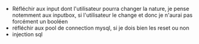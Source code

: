 - Réfléchir aux input dont l'utilisateur pourra changer la nature, je pense notemment aux inputbox, si l'utilisateur le change et donc je n'aurai pas forcément un booléen
- réfléchir aux pool de connection mysql, si je dois bien les reset ou non
- injection sql
